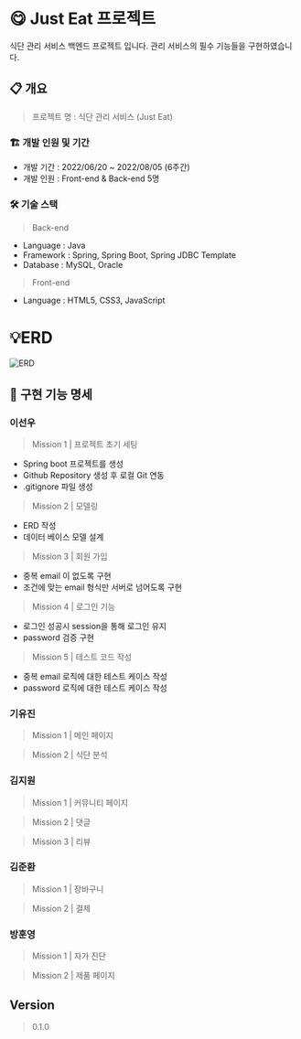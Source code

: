 # 😋 Just Eat 프로젝트

식단 관리 서비스 백엔드 프로젝트 입니다. 관리 서비스의 필수 기능들을 구현하였습니다.

## 📋 개요

> 프로젝트 명 : 식단 관리 서비스 (Just Eat)
>

### 🏗️ 개발 인원 및 기간

- 개발 기간 : 2022/06/20 ~ 2022/08/05 (6주간)
- 개발 인원 : Front-end & Back-end 5명

### 🛠️ 기술 스택

> Back-end
>
- Language : Java
- Framework : Spring, Spring Boot, Spring JDBC Template
- Database : MySQL, Oracle

> Front-end
>
- Language : HTML5, CSS3, JavaScript

# 💡ERD

![ERD](https://user-images.githubusercontent.com/82517133/174810738-abaab0a7-3d4a-4790-a49e-98ac9c3594a0.png)


## 📝 구현 기능 명세

### 이선우

> Mission 1 | 프로젝트 초기 세팅
>
- Spring boot 프로젝트를 생성
- Github Repository 생성 후 로컬 Git 연동
- .gitignore 파일 생성

> Mission 2 | 모델링
>
- ERD 작성
- 데이터 베이스 모델 설계

> Mission 3 | 회원 가입
>
- 중복 email 이 없도록 구현
- 조건에 맞는 email 형식만 서버로 넘어도록 구현

> Mission 4 | 로그인 기능
>
- 로그인 성공시 session을 통해 로그인 유지
- password 검증 구현

> Mission 5 | 테스트 코드 작성
>
- 중복 email 로직에 대한 테스트 케이스 작성
- password 로직에 대한 테스트 케이스 작성

### 기유진

> Mission 1 | 메인 페이지
>

> Mission 2 | 식단 분석
>

### 김지원

> Mission 1 | 커뮤니티 페이지
>

> Mission 2 | 댓글
>

> Mission 3 | 리뷰
>

### 김준환

> Mission 1 | 장바구니
>

> Mission 2 | 결제
>

### 방훈영

> Mission 1 | 자가 진단
>

> Mission 2 | 제품 페이지
>

## Version

> 0.1.0
>